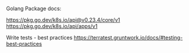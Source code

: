 
Golang Package docs:

https://pkg.go.dev/k8s.io/api@v0.23.4/core/v1
https://pkg.go.dev/k8s.io/api/apps/v1

Write tests - best practices https://terratest.gruntwork.io/docs/#testing-best-practices